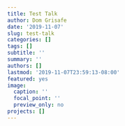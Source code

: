 ```yaml
---
title: Test Talk
author: Dom Grisafe
date: '2019-11-07'
slug: test-talk
categories: []
tags: []
subtitle: ''
summary: ''
authors: []
lastmod: '2019-11-07T23:59:13-08:00'
featured: yes
image:
  caption: ''
  focal_point: ''
  preview_only: no
projects: []
---
```

